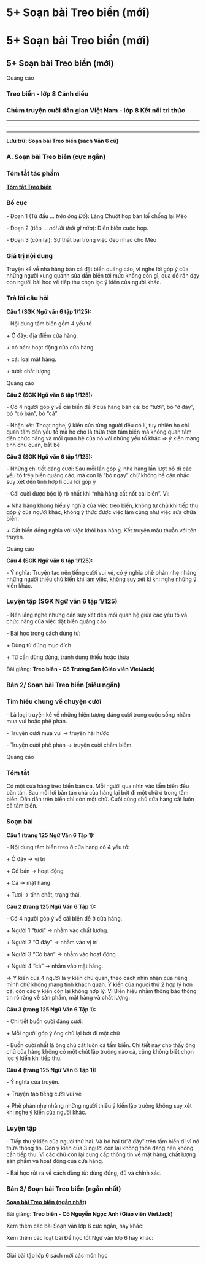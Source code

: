 # 5+ Soạn bài Treo biển (mới)

# 5+ Soạn bài Treo biển (mới)

## 5+ Soạn bài Treo biển (mới)

Quảng cáo

### Treo biển - lớp 8 Cánh diều

### Chùm truyện cười dân gian Việt Nam - lớp 8 Kết nối tri thức

* * *

* * *

* * *

**Lưu trữ: Soạn bài Treo biển (sách Văn 6 cũ)**

### **A. Soạn bài Treo biển (cực ngắn)**

### Tóm tắt tác phẩm

[**Tóm tắt Treo biển**](https://vietjack.com/soan-bai-lop-6/tom-tat-treo-bien.jsp)

### Bố cục

\- Đoạn 1 (Từ đầu ... _trên ông Đồ_): Làng Chuột họp bàn kế chống lại Mèo

\- Đoạn 2 (tiếp ... _nói lôi thôi gì nữa_): Diễn biến cuộc họp.

\- Đoạn 3 (còn lại): Sự thất bại trong việc đeo nhạc cho Mèo 

### Giá trị nội dung

Truyện kể về nhà hàng bán cá đặt biển quảng cáo, vì nghe lời góp ý của những người xung quanh sửa dần biển tới mức không còn gì, qua đó răn dạy con người bài học về tiếp thu chọn lọc ý kiến của người khác.

### Trả lời câu hỏi

**Câu 1 (SGK Ngữ văn 6 tập 1/125):**

\- Nội dung tấm biển gồm 4 yếu tố

\+ Ở đây: địa điểm cửa hàng.

\+ có bán: hoạt động của cửa hàng

\+ cá: loại mặt hàng.

\+ tươi: chất lượng

Quảng cáo

**Câu 2 (SGK Ngữ văn 6 tập 1/125):**

\- Có 4 người góp ý về cái biển để ở của hàng bán cá: bỏ “tươi”, bỏ “ở đây”, bỏ “có bán”, bỏ “cá”

\- Nhận xét: Thoạt nghe, ý kiến của từng người đều có lí, tuy nhiên họ chỉ quan tâm đến yếu tố mà họ cho là thừa trên tấm biển mà không quan tâm đến chức năng và mối quan hệ của nó với những yếu tố khác => ý kiến mang tính chủ quan, bắt bẻ

**Câu 3 (SGK Ngữ văn 6 tập 1/125):**

\- Những chi tiết đáng cười: Sau mỗi lần góp ý, nhà hàng lần lượt bỏ đi các yếu tố trên biển quảng cáo, mà còn là “bỏ ngay” chứ không hề cân nhắc suy xét đến tình hợp lí của lời góp ý

\- Cái cười được bộc lộ rõ nhất khi “nhà hàng cất nốt cái biển”. Vì:

\+ Nhà hàng không hiểu ý nghĩa của việc treo biển, không tự chủ khi tiếp thu góp ý của người khác, không ý thức được việc làm cũng như việc sửa chữa biển.

\+ Cất biển đồng nghĩa với việc khỏi bán hàng. Kết truyện mâu thuẫn với tên truyện.

Quảng cáo

**Câu 4 (SGK Ngữ văn 6 tập 1/125):**

\- Ý nghĩa: Truyện tạo nên tiếng cười vui vẻ, có ý nghĩa phê phán nhẹ nhàng những người thiếu chủ kiến khi làm việc, không suy xét kĩ khi nghe những ý kiến khác.

### Luyện tập (SGK Ngữ văn 6 tập 1/125)

\- Nên lắng nghe nhưng cần suy xét đến mối quan hệ giữa các yếu tố và chức năng của việc đặt biển quảng cáo

\- Bài học trong cách dùng từ: 

\+ Dùng từ đúng mục đích

\+ Từ cần dùng đúng, tránh dùng thiếu hoặc thừa

Bài giảng: **Treo biển - Cô Trương San (Giáo viên VietJack)**

### **Bản 2/ Soạn bài Treo biển (siêu ngắn)**

### Tìm hiểu chung về chuyện cười

\- Là loại truyện kể về những hiện tượng đáng cười trong cuộc sống nhằm mua vui hoặc phê phán.

\- Truyện cười mua vui → truyện hài hước

\- Truyện cười phê phán → truyện cười châm biếm.

Quảng cáo

### Tóm tắt

Có một cửa hàng treo biển bán cá. Mỗi người qua nhìn vào tấm biển đều bàn tán. Sau mỗi lời bàn tán chủ của hàng lại bớt đi một chữ ở trong tấm biển. Dần dần trên biển chỉ còn một chữ. Cuối cùng chủ cửa hàng cất luôn cả tấm biển.

### Soạn bài

**Câu 1 (trang 125 Ngữ Văn 6 Tập 1):**

\- Nội dung tấm biển treo ở cửa hàng có 4 yếu tố:

\+ Ở đây → vị trí

\+ Có bán → hoạt động

\+ Cá → mặt hàng

\+ Tươi → tính chất, trạng thái.

**Câu 2 (trang 125 Ngữ Văn 6 Tập 1):**

\- Có 4 người góp ý về cái biển đề ở cửa hàng.

\+ Người 1 “tươi” → nhằm vào chất lượng.

\+ Người 2 “Ở đây” → nhằm vào vị trí

\+ Người 3 “Có bán” → nhằm vào hoạt động

\+ Người 4 “cá” → nhằm vào mặt hàng.

⇒ Ý kiến của 4 người là ý kiến chủ quan, theo cách nhìn nhận của riêng mình chứ không mang tính khách quan. Ý kiến của người thứ 2 hợp lý hơn cả, còn các ý kiến còn lại không hợp lý. Vì Biển hiệu nhằm thông báo thông tin rõ ràng về sản phẩm, mặt hàng và chất lượng.

**Câu 3 (trang 125 Ngữ Văn 6 Tập 1):**

\- Chi tiết buồn cười đáng cười:

\+ Mỗi người góp ý ông chủ lại bớt đi một chữ

\- Buồn cười nhất là ông chủ cất luôn cả tấm biển. Chi tiết này cho thấy ông chủ của hàng không có một chút lập trường nào cả, cũng không biết chọn lọc ý kiến khi tiếp thu.

**Câu 4 (trang 125 Ngữ Văn 6 Tập 1):**

\- Ý nghĩa của truyện.

\+ Truyện tạo tiếng cười vui vẻ

\+ Phê phán nhẹ nhàng những người thiếu ý kiến lập trường không suy xét khi nghe ý kiến của người khác.

### Luyện tập

\- Tiếp thu ý kiến của người thứ hai. Và bỏ hai từ”ở đây” trên tấm biển đi vì nó thừa thông tin. Còn ý kiến của 3 người còn lại không thỏa đáng nên không cần tiếp thu. Vì các chữ còn lại cung cấp thông tin về mặt hàng, chất lượng sản phẩm và hoạt động của cửa hàng.

\- Bài học rút ra về cách dùng từ: dùng đúng, đủ và chính xác.

### **Bản 3/ Soạn bài Treo biển (ngắn nhất)**

[**Soạn bài Treo biển (ngắn nhất)**](https://vietjack.com/soan-van-6/treo-bien.jsp)

Bài giảng: **Treo biển - Cô Nguyễn Ngọc Anh (Giáo viên VietJack)**

Xem thêm các bài Soạn văn lớp 6 cực ngắn, hay khác:

Xem thêm các loạt bài Để học tốt Ngữ văn lớp 6 hay khác:

* * *

Giải bài tập lớp 6 sách mới các môn học
